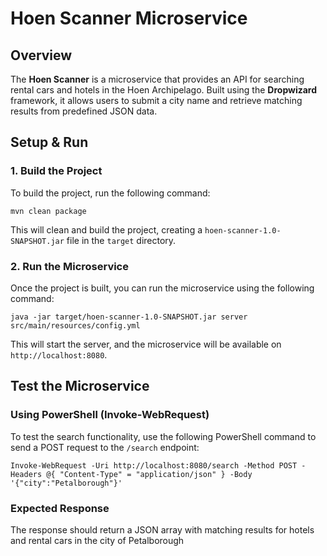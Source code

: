 
# Hoen Scanner Microservice

## Overview

The **Hoen Scanner** is a microservice that provides an API for searching rental cars and hotels in the Hoen Archipelago. Built using the **Dropwizard** framework, it allows users to submit a city name and retrieve matching results from predefined JSON data.

## Setup & Run

### 1. Build the Project

To build the project, run the following command:

`mvn clean package`

This will clean and build the project, creating a `hoen-scanner-1.0-SNAPSHOT.jar` file in the `target` directory.

### 2. Run the Microservice

Once the project is built, you can run the microservice using the following command:

`java -jar target/hoen-scanner-1.0-SNAPSHOT.jar server src/main/resources/config.yml`

This will start the server, and the microservice will be available on `http://localhost:8080`.


## Test the Microservice

### Using PowerShell (Invoke-WebRequest)

To test the search functionality, use the following PowerShell command to send a POST request to the `/search` endpoint:

`Invoke-WebRequest -Uri http://localhost:8080/search -Method POST -Headers @{ "Content-Type" = "application/json" } -Body '{"city":"Petalborough"}'`

### Expected Response

The response should return a JSON array with matching results for hotels and rental cars in the city of Petalborough
